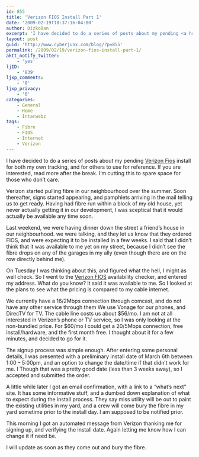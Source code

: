 ```yaml
---
id: 855
title: 'Verizon FIOS Install Part 1'
date: '2009-02-19T18:37:16-04:00'
author: DizkoDan
excerpt: 'I have decided to do a series of posts about my pending <a href="http://www22.verizon.com/Residential/Fiosinternet/">Verizon Fios</a> install for both my own tracking, and for others to use for reference.'
layout: post
guid: 'http://www.cyberjunx.com/blog/?p=855'
permalink: /2009/02/19/verizon-fios-install-part-1/
aktt_notify_twitter:
    - 'yes'
ljID:
    - '839'
ljxp_comments:
    - '0'
ljxp_privacy:
    - '0'
categories:
    - General
    - Home
    - Intarwebz
tags:
    - Fibre
    - FIOS
    - Internet
    - Verizon
---
```


I have decided to do a series of posts about my pending [Verizon Fios](http://www22.verizon.com/Residential/Fiosinternet/) install for both my own tracking, and for others to use for reference. If you are interested, read more after the break. I’m cutting this to spare space for those who don’t care.

Verizon started pulling fibre in our neighbourhood over the summer. Soon thereafter, signs started appearing, and pamphlets arriving in the mail telling us to get ready. Having had fibre run within a block of my old house, yet never actually getting it in our development, I was sceptical that it would actually be available any time soon.

Last weekend, we were having dinner down the street a friend’s house in our neighbourhood. we were talking, and they let us know that they ordered FIOS, and were expecting it to be installed in a few weeks. I said that I didn’t think that it was available to me yet on my street, because I didn’t see the fibre drops on any of the garages in my ally (even though there are on the row directly behind me).

On Tuesday I was thinking about this, and figured what the hell, I might as well check. So I went to the [Verizon FIOS](https://www22.verizon.com/Residential/FiOSInternet/CheckAvailability/CheckAvailability.htm) availability checker, and entered my address. What do you know? It said it was available to me. So I looked at the plans to see what the pricing is compared to my cable internet.

We currently have a 16/2Mbps connection through comcast, and do not have any other service through them We use Vonage for our phones, and DirecTV for TV. The cable line costs us about $56/mo. I am not at all interested in Verizon’s phone or TV service, so I was only looking at the non-bundled price. For $60/mo I could get a 20/5Mbps connection, free install/hardware, and the first month free. I thought about it for a few minutes, and decided to go for it.

The signup process was simple enough. After entering some personal details, I was presented with a preliminary install date of March 6th between 1:00 – 5:00pm, and an option to change the date/time if that didn’t work for me. I Though that was a pretty good date (less than 3 weeks away), so I accepted and submitted the order.

A little while later I got an email confirmation, with a link to a “what’s next” site. It has some informative stuff, and a dumbed down explanation of what to expect during the install process. They say miss utility will be out to paint the existing utilities in my yard, and a crew will come bury the fibre in my yard sometime prior to the install day. I am supposed to be notified prior.

This morning I got an automated message from Verizon thanking me for signing up, and verifying the install date. Again letting me know how I can change it if need be.

I will update as soon as they come out and bury the fibre.